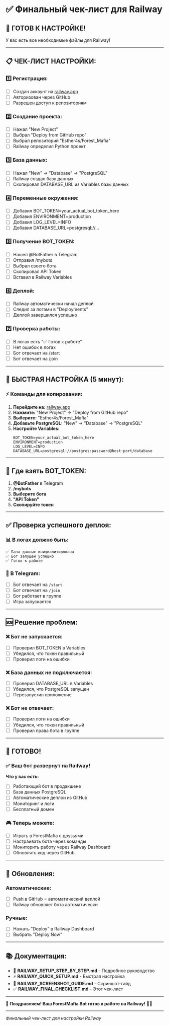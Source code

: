 # ✅ Финальный чек-лист для Railway

## 🎯 **ГОТОВ К НАСТРОЙКЕ!**

У вас есть все необходимые файлы для Railway!

---

## 📋 **ЧЕК-ЛИСТ НАСТРОЙКИ:**

### 1️⃣ **Регистрация:**
- [ ] Создан аккаунт на [railway.app](https://railway.app)
- [ ] Авторизован через GitHub
- [ ] Разрешен доступ к репозиториям

### 2️⃣ **Создание проекта:**
- [ ] Нажал "New Project"
- [ ] Выбрал "Deploy from GitHub repo"
- [ ] Выбрал репозиторий "Esther4s/Forest_Mafia"
- [ ] Railway определил Python проект

### 3️⃣ **База данных:**
- [ ] Нажал "New" → "Database" → "PostgreSQL"
- [ ] Railway создал базу данных
- [ ] Скопировал DATABASE_URL из Variables базы данных

### 4️⃣ **Переменные окружения:**
- [ ] Добавил BOT_TOKEN=your_actual_bot_token_here
- [ ] Добавил ENVIRONMENT=production
- [ ] Добавил LOG_LEVEL=INFO
- [ ] Добавил DATABASE_URL=postgresql://...

### 5️⃣ **Получение BOT_TOKEN:**
- [ ] Нашел @BotFather в Telegram
- [ ] Отправил /mybots
- [ ] Выбрал своего бота
- [ ] Скопировал API Token
- [ ] Вставил в Railway Variables

### 6️⃣ **Деплой:**
- [ ] Railway автоматически начал деплой
- [ ] Следил за логами в "Deployments"
- [ ] Деплой завершился успешно

### 7️⃣ **Проверка работы:**
- [ ] В логах есть "✅ Готов к работе"
- [ ] Нет ошибок в логах
- [ ] Бот отвечает на /start
- [ ] Бот отвечает на /join

---

## 🎯 **БЫСТРАЯ НАСТРОЙКА (5 минут):**

### ⚡ **Команды для копирования:**

1. **Перейдите на:** [railway.app](https://railway.app)
2. **Нажмите:** "New Project" → "Deploy from GitHub repo"
3. **Выберите:** "Esther4s/Forest_Mafia"
4. **Добавьте PostgreSQL:** "New" → "Database" → "PostgreSQL"
5. **Настройте Variables:**
   ```
   BOT_TOKEN=your_actual_bot_token_here
   ENVIRONMENT=production
   LOG_LEVEL=INFO
   DATABASE_URL=postgresql://postgres:password@host:port/database
   ```

---

## 🔧 **Где взять BOT_TOKEN:**

1. **@BotFather** в Telegram
2. **/mybots**
3. **Выберите бота**
4. **"API Token"**
5. **Скопируйте токен**

---

## ✅ **Проверка успешного деплоя:**

### 📊 **В логах должно быть:**
```
✅ База данных инициализирована
✅ Бот запущен успешно
✅ Готов к работе
```

### 🤖 **В Telegram:**
- [ ] Бот отвечает на `/start`
- [ ] Бот отвечает на `/join`
- [ ] Бот работает в группе
- [ ] Игра запускается

---

## 🆘 **Решение проблем:**

### ❌ **Бот не запускается:**
- [ ] Проверил BOT_TOKEN в Variables
- [ ] Убедился, что токен правильный
- [ ] Проверил логи на ошибки

### ❌ **База данных не подключается:**
- [ ] Проверил DATABASE_URL в Variables
- [ ] Убедился, что PostgreSQL запущен
- [ ] Перезапустил приложение

### ❌ **Бот не отвечает:**
- [ ] Проверил логи на ошибки
- [ ] Убедился, что токен правильный
- [ ] Проверил права бота в группе

---

## 🎉 **ГОТОВО!**

### ✅ **Ваш бот развернут на Railway!**

**Что у вас есть:**
- [ ] Работающий бот в продакшене
- [ ] База данных PostgreSQL
- [ ] Автоматические деплои из GitHub
- [ ] Мониторинг и логи
- [ ] Бесплатный домен

### 🎮 **Теперь можете:**
- [ ] Играть в ForestMafia с друзьями
- [ ] Настраивать бота через команды
- [ ] Мониторить работу через Railway Dashboard
- [ ] Обновлять код через GitHub

---

## 🔄 **Обновления:**

### Автоматические:
- [ ] Push в GitHub = автоматический деплой
- [ ] Railway обновляет бота автоматически

### Ручные:
- [ ] Нажать "Deploy" в Railway Dashboard
- [ ] Выбрать "Deploy Now"

---

## 📚 **Документация:**

- 📖 **RAILWAY_SETUP_STEP_BY_STEP.md** - Подробное руководство
- ⚡ **RAILWAY_QUICK_SETUP.md** - Быстрая настройка
- 📸 **RAILWAY_SCREENSHOT_GUIDE.md** - Скриншот-гайд
- ✅ **RAILWAY_FINAL_CHECKLIST.md** - Этот чек-лист

---

**🎉 Поздравляем! Ваш ForestMafia Bot готов к работе на Railway!** 🚂🌲

---
*Финальный чек-лист для настройки Railway*
